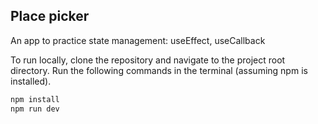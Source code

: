 ## Place picker

An app to practice state management: useEffect, useCallback

To run locally, clone the repository and navigate to the project root directory. Run the following commands in the terminal (assuming npm is installed).

```bash
npm install
npm run dev
```
